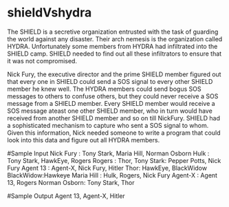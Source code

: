 # shieldVshydra

The SHIELD is a secretive organization entrusted with the task of guarding the world against any disaster. Their arch nemesis is the organization called HYDRA. Unfortunately some members from HYDRA had infiltrated into the SHIELD camp. SHIELD needed to find out all these infiltrators to ensure that it was not compromised.

Nick Fury, the executive director and the prime SHIELD member figured out that every one in SHIELD could send a SOS signal to every other SHIELD member he knew well. The HYDRA members could send bogus SOS messages to others to confuse others, but they could never receive a SOS message from a SHIELD member. Every SHIELD member would receive a SOS message ateast one other SHIELD member, who in turn would have received from another SHIELD member and so on till NickFury. SHIELD had a sophisticated mechanism to capture who sent a SOS signal to whom. Given this information, Nick needed someone to write a program that could look into this data and figure out all HYDRA members.

#Sample Input
Nick Fury : Tony Stark, Maria Hill, Norman Osborn
Hulk : Tony Stark, HawkEye, Rogers
Rogers : Thor, 
Tony Stark: Pepper Potts, Nick Fury
Agent 13 : Agent-X, Nick Fury, Hitler
Thor: HawkEye, BlackWidow
BlackWidow:Hawkeye
Maria Hill : Hulk, Rogers, Nick Fury
Agent-X : Agent 13, Rogers
Norman Osborn: Tony Stark, Thor

#Sample Output
Agent 13, Agent-X, Hitler
